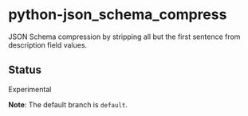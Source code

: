 # python-json_schema_compress
JSON Schema compression by stripping all but the first sentence from description field values.

## Status
Experimental

**Note**: The default branch is `default`.

